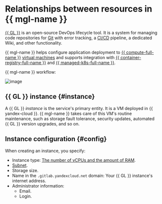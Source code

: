 # Relationships between resources in {{ mgl-name }}

[{{ GL }}](https://about.gitlab.com/) is an open-source DevOps lifecycle tool. It is a system for managing code repositories for [Git](https://git-scm.com/) with error tracking, a [CI/CD](https://en.wikipedia.org/wiki/CI/CD) pipeline, a dedicated Wiki, and other functionality.

{{ mgl-name }} helps configure application deployment to [{{ compute-full-name }}](../../compute/) [virtual machines](../../compute/concepts/vm.md) and supports integration with [{{ container-registry-full-name }}](../../container-registry/) and [{{ managed-k8s-full-name }}](../../managed-kubernetes/).

{{ mgl-name }} workflow:

![image](../../_assets/managed-gitlab/gitlab_schema_en.svg)

## {{ GL }} instance {#instance}

A {{ GL }} _instance_ is the service's primary entity. It is a VM deployed in {{ yandex-cloud }}. {{ mgl-name }} takes care of this VM's routine maintenance, such as storage fault tolerance, security updates, automated {{ GL }} version upgrades, and so on.

## Instance configuration {#config}

When creating an instance, you specify:
* Instance type: [The number of vCPUs and the amount of RAM](../../compute/concepts/vm-platforms.md).
* [Subnet](../../vpc/concepts/network.md#subnet).
* Storage size.
* Name in the `.gitlab.yandexcloud.net` domain: Your {{ GL }} instance's internet address.
* Administrator information:
  * Email.
  * Login.